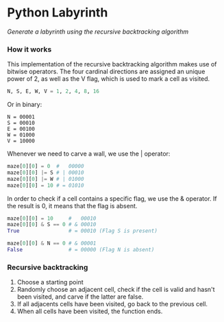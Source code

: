 # Python Labyrinth

*_Generate a labyrinth using the recursive backtracking algorithm_*

### How it works

This implementation of the recursive backtracking algorithm makes use of bitwise operators. The four cardinal directions are assigned an unique power of 2, as well as the V flag, which is used to mark a cell as visited.

```python
N, S, E, W, V = 1, 2, 4, 8, 16
```

Or in binary:

```
N = 00001
S = 00010
E = 00100
W = 01000
V = 10000
```

Whenever we need to carve a wall, we use the | operator:

```python
maze[0][0] = 0  #   00000
maze[0][0] |= S # | 00010
maze[0][0] |= W # | 01000
maze[0][0] = 10 # = 01010
```

In order to check if a cell contains a specific flag, we use the & operator. If the result is 0, it means that the flag is absent.

```python
maze[0][0] = 10     #   00010
maze[0][0] & S == 0 # & 00010
True                # = 00010 (Flag S is present)

maze[0][0] & N == 0 # & 00001
False               # = 00000 (Flag N is absent)
```

### Recursive backtracking

1. Choose a starting point
2. Randomly choose an adjacent cell, check if the cell is valid and hasn't been visited, and carve if the latter are false.
3. If all adjacents cells have been visited, go back to the previous cell.
4. When all cells have been visited, the function ends.